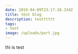 ```yaml
---
date: 2019-04-09T23:17:18.334Z
title: test blog
description: testttttt
tags: 
- test
image: /uploads/port.jpg
---
```

thi is test
